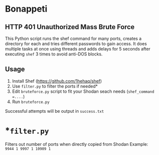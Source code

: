 # Bonappeti
## HTTP 401 Unauthorized Mass Brute Force
This Python script runs the shef command for many ports, creates a directory for each and tries different passwords to gain access. 
It does multiple tasks at once using threads and adds delays for 5 seconds after executing `shef` 3 times to avoid anti-DOS blocks.

## Usage
1. Install Shef (https://github.com/1hehaq/shef)
2. Use `filter.py` to filter the ports if needed*
3. Edit `bruteforce.py` script to fit your Shodan seach needs (`shef_command =....`)
4. Run `bruteforce.py`

Successful attempts will be output in `success.txt`

# *`filter.py`
Filters out number of ports when directly copied from Shodan
Example: 
`9944
1
9997
1
10909
1`
